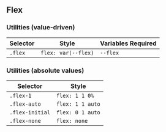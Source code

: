 ## Flex

### Utilities (value-driven)

| Selector | Style               | Variables Required |
| -------- | ------------------- | ------------------ |
| `.flex`  | `flex: var(--flex)` | `--flex`           |

### Utilities (absolute values)

| Selector        | Style            |
| --------------- | ---------------- |
| `.flex-1`       | `flex: 1 1 0%`   |
| `.flex-auto`    | `flex: 1 1 auto` |
| `.flex-initial` | `flex: 0 1 auto` |
| `.flex-none`    | `flex: none`     |
